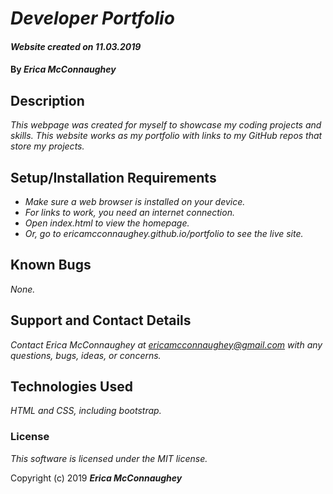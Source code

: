 # _Developer Portfolio_

#### _Website created on 11.03.2019_

#### By _**Erica McConnaughey**_

## Description

_This webpage was created for myself to showcase my coding 
projects and skills. This website works as my portfolio with 
links to my GitHub repos that store my projects._

## Setup/Installation Requirements

* _Make sure a web browser is installed on your device._
* _For links to work, you need an internet connection._
* _Open index.html to view the homepage._
* _Or, go to ericamcconnaughey.github.io/portfolio to see the live site._

## Known Bugs

_None._

## Support and Contact Details

_Contact Erica McConnaughey at ericamcconnaughey@gmail.com with any questions, bugs, ideas, or concerns._

## Technologies Used

_HTML and CSS, including bootstrap._

### License

*This software is licensed under the MIT license.*

Copyright (c) 2019 **_Erica McConnaughey_**